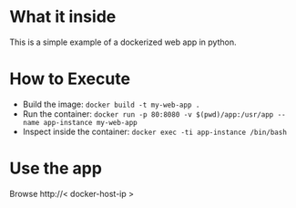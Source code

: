 # What it inside
This is a simple example of a dockerized web app in python.

# How to Execute
- Build the image: `docker build -t my-web-app .`
- Run the container: `docker run -p 80:8080 -v $(pwd)/app:/usr/app --name app-instance my-web-app`
- Inspect inside the container: `docker exec -ti app-instance /bin/bash`

# Use the app
Browse http://< docker-host-ip >
